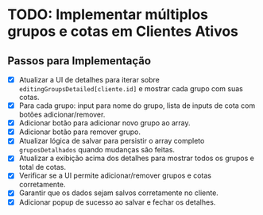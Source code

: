 # TODO: Implementar múltiplos grupos e cotas em Clientes Ativos

## Passos para Implementação

- [x] Atualizar a UI de detalhes para iterar sobre `editingGroupsDetailed[cliente.id]` e mostrar cada grupo com suas cotas.
- [x] Para cada grupo: input para nome do grupo, lista de inputs de cota com botões adicionar/remover.
- [x] Adicionar botão para adicionar novo grupo ao array.
- [x] Adicionar botão para remover grupo.
- [x] Atualizar lógica de salvar para persistir o array completo `gruposDetalhados` quando mudanças são feitas.
- [x] Atualizar a exibição acima dos detalhes para mostrar todos os grupos e total de cotas.
- [x] Verificar se a UI permite adicionar/remover grupos e cotas corretamente.
- [x] Garantir que os dados sejam salvos corretamente no cliente.
- [x] Adicionar popup de sucesso ao salvar e fechar os detalhes.
